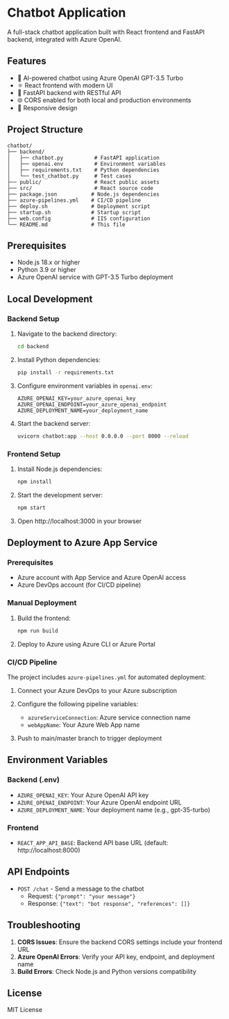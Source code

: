 # Chatbot Application

A full-stack chatbot application built with React frontend and FastAPI backend, integrated with Azure OpenAI.

## Features

- 🤖 AI-powered chatbot using Azure OpenAI GPT-3.5 Turbo
- ⚛️ React frontend with modern UI
- 🚀 FastAPI backend with RESTful API
- 🌐 CORS enabled for both local and production environments
- 📱 Responsive design

## Project Structure

```
chatbot/
├── backend/
│   ├── chatbot.py          # FastAPI application
│   ├── openai.env          # Environment variables
│   ├── requirements.txt    # Python dependencies
│   └── test_chatbot.py     # Test cases
├── public/                 # React public assets
├── src/                    # React source code
├── package.json           # Node.js dependencies
├── azure-pipelines.yml    # CI/CD pipeline
├── deploy.sh              # Deployment script
├── startup.sh             # Startup script
├── web.config             # IIS configuration
└── README.md              # This file
```

## Prerequisites

- Node.js 18.x or higher
- Python 3.9 or higher
- Azure OpenAI service with GPT-3.5 Turbo deployment

## Local Development

### Backend Setup

1. Navigate to the backend directory:
   ```bash
   cd backend
   ```

2. Install Python dependencies:
   ```bash
   pip install -r requirements.txt
   ```

3. Configure environment variables in `openai.env`:
   ```
   AZURE_OPENAI_KEY=your_azure_openai_key
   AZURE_OPENAI_ENDPOINT=your_azure_openai_endpoint
   AZURE_DEPLOYMENT_NAME=your_deployment_name
   ```

4. Start the backend server:
   ```bash
   uvicorn chatbot:app --host 0.0.0.0 --port 8000 --reload
   ```

### Frontend Setup

1. Install Node.js dependencies:
   ```bash
   npm install
   ```

2. Start the development server:
   ```bash
   npm start
   ```

3. Open http://localhost:3000 in your browser

## Deployment to Azure App Service

### Prerequisites

- Azure account with App Service and Azure OpenAI access
- Azure DevOps account (for CI/CD pipeline)

### Manual Deployment

1. Build the frontend:
   ```bash
   npm run build
   ```

2. Deploy to Azure using Azure CLI or Azure Portal

### CI/CD Pipeline

The project includes `azure-pipelines.yml` for automated deployment:

1. Connect your Azure DevOps to your Azure subscription
2. Configure the following pipeline variables:
   - `azureServiceConnection`: Azure service connection name
   - `webAppName`: Your Azure Web App name

3. Push to main/master branch to trigger deployment

## Environment Variables

### Backend (.env)
- `AZURE_OPENAI_KEY`: Your Azure OpenAI API key
- `AZURE_OPENAI_ENDPOINT`: Your Azure OpenAI endpoint URL
- `AZURE_DEPLOYMENT_NAME`: Your deployment name (e.g., gpt-35-turbo)

### Frontend
- `REACT_APP_API_BASE`: Backend API base URL (default: http://localhost:8000)

## API Endpoints

- `POST /chat` - Send a message to the chatbot
  - Request: `{"prompt": "your message"}`
  - Response: `{"text": "bot response", "references": []}`

## Troubleshooting

1. **CORS Issues**: Ensure the backend CORS settings include your frontend URL
2. **Azure OpenAI Errors**: Verify your API key, endpoint, and deployment name
3. **Build Errors**: Check Node.js and Python versions compatibility

## License

MIT License
